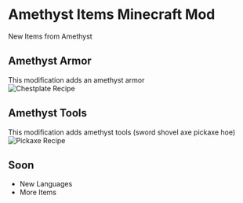 # Amethyst Items Minecraft Mod
New Items from Amethyst
## Amethyst Armor
This modification adds an amethyst armor</br>
![Chestplate Recipe](https://raw.githubusercontent.com/k3kDeV/Amethyst-Items-Minecraft-Mod/main/img/chestplate_recipe.png)
## Amethyst Tools
This modification adds amethyst tools (sword shovel axe pickaxe hoe)</br>
![Pickaxe Recipe](https://raw.githubusercontent.com/k3kDeV/Amethyst-Items-Minecraft-Mod/main/img/pickaxe_recipe.png)

## Soon
- New Languages
- More Items
